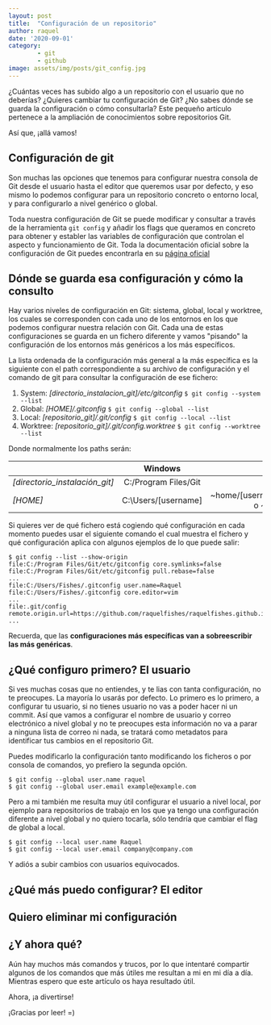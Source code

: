 ```yaml
---
layout: post
title:  "Configuración de un repositorio"
author: raquel
date: '2020-09-01'
category: 
        - git
        - github
image: assets/img/posts/git_config.jpg
---
```


<blockquote>
</blockquote>

¿Cuántas veces has subido algo a un repositorio con el usuario que no deberías? ¿Quieres cambiar tu configuración de Git? ¿No sabes dónde se guarda la configuración o cómo consultarla? Este pequeño artículo pertenece a la ampliación de conocimientos sobre repositorios Git.

Así que, ¡allá vamos!

## Configuración de git

Son muchas las opciones que tenemos para configurar nuestra consola de Git desde el usuario hasta el editor que queremos usar por defecto, y eso mismo lo podemos configurar para un repositorio concreto o entorno local, y para configurarlo a nivel genérico o global.

Toda nuestra configuración de Git se puede modificar y consultar a través de la herramienta `git config` y añadir los flags que queramos en concreto para obtener y establer las variables de configuración que controlan el aspecto y funcionamiento de Git. Toda la documentación oficial sobre la configuración de Git puedes encontrarla en su [página oficial](git_config_web)

## Dónde se guarda esa configuración y cómo la consulto

Hay varios niveles de configuración en Git: sistema, global, local y worktree, los cuales se corresponden con cada uno de los entornos en los que podemos configurar nuestra relación con Git. Cada una de estas configuraciones se guarda en un fichero diferente y vamos "pisando" la configuración de los entornos más genéricos a los más específicos.

La lista ordenada de la configuración más general a la más específica es la siguiente con el path correspondiente a su archivo de configuración y el comando de git para consultar la configuración de ese fichero:

1. System: *\[directorio_instalacion_git\]/etc/gitconfig* `$ git config --system --list`
2. Global: *\[HOME\]/.gitconfig* `$ git config --global --list`
3. Local: *\[repositorio_git\]/.git/config* `$ git config --local --list`
4. Worktree: *\[repositorio_git\]/.git/config.worktree* `$ git config --worktree --list`

Donde normalmente los paths serán:

|       | Windows     | Linux     |
| :------------- | :----------: | -----------: |
|  *\[directorio_instalación_git\]* | C:/Program Files/Git   | ~etc/    |
| *\[HOME\]*   | C:\Users/\[username\] | ~home/\[username\] o ~root/ |


Si quieres ver de qué fichero está cogiendo qué configuración en cada momento puedes usar el siguiente comando el cual muestra el fichero y qué configuración aplica con algunos ejemplos de lo que puede salir:

```console
$ git config --list --show-origin
file:C:/Program Files/Git/etc/gitconfig core.symlinks=false
file:C:/Program Files/Git/etc/gitconfig pull.rebase=false
...
file:C:/Users/Fishes/.gitconfig user.name=Raquel
file:C:/Users/Fishes/.gitconfig core.editor=vim
...
file:.git/config        remote.origin.url=https://github.com/raquelfishes/raquelfishes.github.io.git
...
```

Recuerda, que las **configuraciones más específicas van a sobreescribir las más genéricas**.

## ¿Qué configuro primero? El usuario

Si ves muchas cosas que no entiendes, y te lias con tanta configuración, no te preocupes. La mayoría lo usarás por defecto. Lo primero es lo primero, a configurar tu usuario, si no tienes usuario no vas a poder hacer ni un commit.
Así que vamos a configurar el nombre de usuario y correo electrónico a nivel global y no te preocupes esta información no va a parar a ninguna lista de correo ni nada, se tratará como metadatos para identificar tus cambios en el repositorio Git.

Puedes modificarlo la configuración tanto modificando los ficheros o por consola de comandos, yo prefiero la segunda opción.

```console
$ git config --global user.name raquel
$ git config --global user.email example@example.com
```

Pero a mi también me resulta muy útil configurar el usuario a nivel local, por ejemplo para repositorios de trabajo en los que ya tengo una configuración diferente a nivel global y no quiero tocarla, sólo tendría que cambiar el flag de global a local.

```console
$ git config --local user.name Raquel
$ git config --local user.email company@company.com
```


Y adiós a subir cambios con usuarios equivocados.


## ¿Qué más puedo configurar? El editor




## Quiero eliminar mi configuración



## ¿Y ahora qué?

Aún hay muchos más comandos y trucos, por lo que intentaré compartir algunos de los comandos que más útiles me resultan a mi en mi día a día.
Mientras espero que este artículo os haya resultado útil.

Ahora, ¡a divertirse!

¡Gracias por leer!
=)


[git_config_web]: https://www.git-scm.com/book/es/v2/Personalizaci%C3%B3n-de-Git-Configuraci%C3%B3n-de-Git

